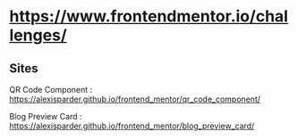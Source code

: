 # https://www.frontendmentor.io/challenges/

## Sites
QR Code Component : 
https://alexisparder.github.io/frontend_mentor/qr_code_component/

Blog Preview Card :
https://alexisparder.github.io/frontend_mentor/blog_preview_card/

